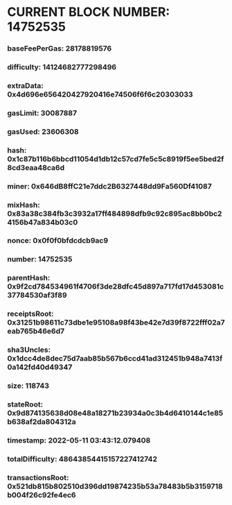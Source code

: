 # CURRENT BLOCK NUMBER: 14752535

### baseFeePerGas: 28178819576
### difficulty: 14124682777298496
### extraData: 0x4d696e656420427920416e74506f6f6c20303033
### gasLimit: 30087887
### gasUsed: 23606308
### hash: 0x1c87b116b6bbcd11054d1db12c57cd7fe5c5c8919f5ee5bed2f8cd3eaa48ca6d
### miner: 0x646dB8ffC21e7ddc2B6327448dd9Fa560Df41087
### mixHash: 0x83a38c384fb3c3932a17ff484898dfb9c92c895ac8bb0bc24156b47a834b03c0
### nonce: 0x0f0f0bfdcdcb9ac9
### number: 14752535
### parentHash: 0x9f2cd784534961f4706f3de28dfc45d897a717fd17d453081c37784530af3f89
### receiptsRoot: 0x31251b98611c73dbe1e95108a98f43be42e7d39f8722fff02a7eab765b46e6d7
### sha3Uncles: 0x1dcc4de8dec75d7aab85b567b6ccd41ad312451b948a7413f0a142fd40d49347
### size: 118743
### stateRoot: 0x9d874135638d08e48a18271b23934a0c3b4d6410144c1e85b638af2da804312a
### timestamp: 2022-05-11 03:43:12.079408
### totalDifficulty: 48643854415157227412742
### transactionsRoot: 0x521db815b802510d396dd19874235b53a78483b5b3159718b004f26c92fe4ec6
